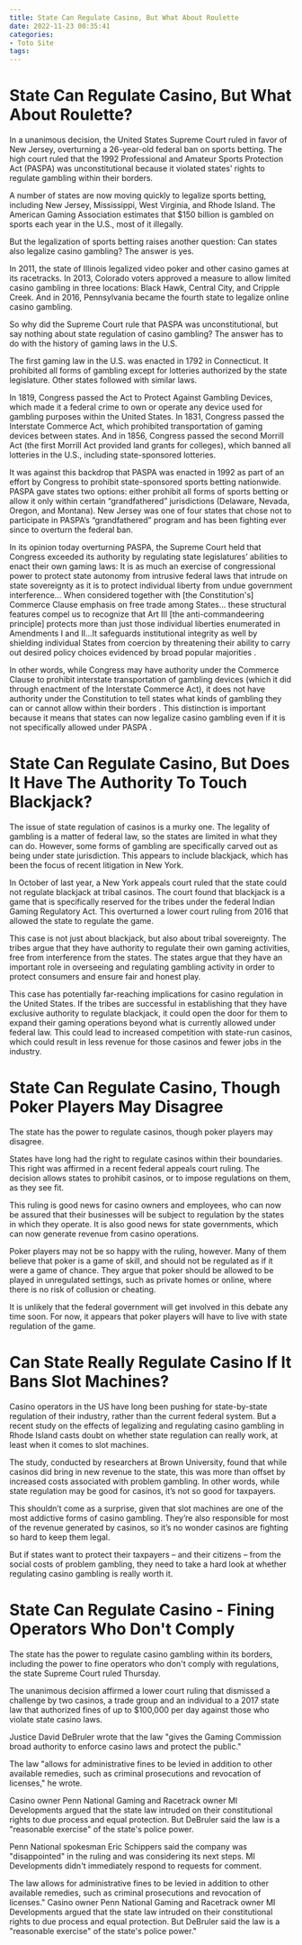 ```yaml
---
title: State Can Regulate Casino, But What About Roulette
date: 2022-11-23 00:35:41
categories:
- Toto Site
tags:
---
```



#  State Can Regulate Casino, But What About Roulette?

In a unanimous decision, the United States Supreme Court ruled in favor of New Jersey, overturning a 26-year-old federal ban on sports betting. The high court ruled that the 1992 Professional and Amateur Sports Protection Act (PASPA) was unconstitutional because it violated states’ rights to regulate gambling within their borders.

A number of states are now moving quickly to legalize sports betting, including New Jersey, Mississippi, West Virginia, and Rhode Island. The American Gaming Association estimates that $150 billion is gambled on sports each year in the U.S., most of it illegally.

But the legalization of sports betting raises another question: Can states also legalize casino gambling? The answer is yes.

In 2011, the state of Illinois legalized video poker and other casino games at its racetracks. In 2013, Colorado voters approved a measure to allow limited casino gambling in three locations: Black Hawk, Central City, and Cripple Creek. And in 2016, Pennsylvania became the fourth state to legalize online casino gambling.

So why did the Supreme Court rule that PASPA was unconstitutional, but say nothing about state regulation of casino gambling? The answer has to do with the history of gaming laws in the U.S.

The first gaming law in the U.S. was enacted in 1792 in Connecticut. It prohibited all forms of gambling except for lotteries authorized by the state legislature. Other states followed with similar laws.

In 1819, Congress passed the Act to Protect Against Gambling Devices, which made it a federal crime to own or operate any device used for gambling purposes within the United States. In 1831, Congress passed the Interstate Commerce Act, which prohibited transportation of gaming devices between states. And in 1856, Congress passed the second Morrill Act (the first Morrill Act provided land grants for colleges), which banned all lotteries in the U.S., including state-sponsored lotteries.

It was against this backdrop that PASPA was enacted in 1992 as part of an effort by Congress to prohibit state-sponsored sports betting nationwide. PASPA gave states two options: either prohibit all forms of sports betting or allow it only within certain “grandfathered” jurisdictions (Delaware, Nevada, Oregon, and Montana). New Jersey was one of four states that chose not to participate in PASPA’s “grandfathered” program and has been fighting ever since to overturn the federal ban.

In its opinion today overturning PASPA, the Supreme Court held that Congress exceeded its authority by regulating state legislatures’ abilities to enact their own gaming laws:
It is as much an exercise of congressional power to protect state autonomy from intrusive federal laws that intrude on state sovereignty as it is to protect individual liberty from undue government interference... When considered together with [the Constitution's] Commerce Clause emphasis on free trade among States... these structural features compel us to recognize that Art III [the anti-commandeering principle] protects more than just those individual liberties enumerated in Amendments I and II...It safeguards institutional integrity as well by shielding individual States from coercion by threatening their ability to carry out desired policy choices evidenced by broad popular majorities .

In other words, while Congress may have authority under the Commerce Clause to prohibit interstate transportation of gambling devices (which it did through enactment of the Interstate Commerce Act), it does not have authority under the Constitution to tell states what kinds of gambling they can or cannot allow within their borders .
This distinction is important because it means that states can now legalize casino gambling even if it is not specifically allowed under PASPA .

#  State Can Regulate Casino, But Does It Have The Authority To Touch Blackjack?

The issue of state regulation of casinos is a murky one. The legality of gambling is a matter of federal law, so the states are limited in what they can do. However, some forms of gambling are specifically carved out as being under state jurisdiction. This appears to include blackjack, which has been the focus of recent litigation in New York.

In October of last year, a New York appeals court ruled that the state could not regulate blackjack at tribal casinos. The court found that blackjack is a game that is specifically reserved for the tribes under the federal Indian Gaming Regulatory Act. This overturned a lower court ruling from 2016 that allowed the state to regulate the game.

This case is not just about blackjack, but also about tribal sovereignty. The tribes argue that they have authority to regulate their own gaming activities, free from interference from the states. The states argue that they have an important role in overseeing and regulating gambling activity in order to protect consumers and ensure fair and honest play.

This case has potentially far-reaching implications for casino regulation in the United States. If the tribes are successful in establishing that they have exclusive authority to regulate blackjack, it could open the door for them to expand their gaming operations beyond what is currently allowed under federal law. This could lead to increased competition with state-run casinos, which could result in less revenue for those casinos and fewer jobs in the industry.

#  State Can Regulate Casino, Though Poker Players May Disagree

The state has the power to regulate casinos, though poker players may disagree.

States have long had the right to regulate casinos within their boundaries. This right was affirmed in a recent federal appeals court ruling. The decision allows states to prohibit casinos, or to impose regulations on them, as they see fit.

This ruling is good news for casino owners and employees, who can now be assured that their businesses will be subject to regulation by the states in which they operate. It is also good news for state governments, which can now generate revenue from casino operations.

Poker players may not be so happy with the ruling, however. Many of them believe that poker is a game of skill, and should not be regulated as if it were a game of chance. They argue that poker should be allowed to be played in unregulated settings, such as private homes or online, where there is no risk of collusion or cheating.

It is unlikely that the federal government will get involved in this debate any time soon. For now, it appears that poker players will have to live with state regulation of the game.

#  Can State Really Regulate Casino If It Bans Slot Machines?

Casino operators in the US have long been pushing for state-by-state regulation of their industry, rather than the current federal system. But a recent study on the effects of legalizing and regulating casino gambling in Rhode Island casts doubt on whether state regulation can really work, at least when it comes to slot machines.

The study, conducted by researchers at Brown University, found that while casinos did bring in new revenue to the state, this was more than offset by increased costs associated with problem gambling. In other words, while state regulation may be good for casinos, it’s not so good for taxpayers.

This shouldn’t come as a surprise, given that slot machines are one of the most addictive forms of casino gambling. They’re also responsible for most of the revenue generated by casinos, so it’s no wonder casinos are fighting so hard to keep them legal.

But if states want to protect their taxpayers – and their citizens – from the social costs of problem gambling, they need to take a hard look at whether regulating casino gambling is really worth it.

#  State Can Regulate Casino - Fining Operators Who Don't Comply

The state has the power to regulate casino gambling within its borders, including the power to fine operators who don't comply with regulations, the state Supreme Court ruled Thursday.

The unanimous decision affirmed a lower court ruling that dismissed a challenge by two casinos, a trade group and an individual to a 2017 state law that authorized fines of up to $100,000 per day against those who violate state casino laws.

Justice David DeBruler wrote that the law "gives the Gaming Commission broad authority to enforce casino laws and protect the public."

The law "allows for administrative fines to be levied in addition to other available remedies, such as criminal prosecutions and revocation of licenses," he wrote.

Casino owner Penn National Gaming and Racetrack owner MI Developments argued that the state law intruded on their constitutional rights to due process and equal protection. But DeBruler said the law is a "reasonable exercise" of the state's police power.

Penn National spokesman Eric Schippers said the company was "disappointed" in the ruling and was considering its next steps. MI Developments didn't immediately respond to requests for comment.

The law allows for administrative fines to be levied in addition to other available remedies, such as criminal prosecutions and revocation of licenses." Casino owner Penn National Gaming and Racetrack owner MI Developments argued that the state law intruded on their constitutional rights to due process and equal protection. But DeBruler said the law is a "reasonable exercise" of the state's police power."